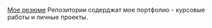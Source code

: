 [Мое резюме](Padiarova_CV.pdf)
Репозитории содерджат мое портфолио - курсовые работы и личные проекты.
<!--
**AnastasiaPadiarova/AnastasiaPadiarova** is a ✨ _special_ ✨ repository because its `README.md` (this file) appears on your GitHub profile.

Here are some ideas to get you started:

- 🔭 I’m currently working on ...
- 🌱 I’m currently learning ...
- 👯 I’m looking to collaborate on ...
- 🤔 I’m looking for help with ...
- 💬 Ask me about ...
- 📫 How to reach me: ...
- 😄 Pronouns: ...
- ⚡ Fun fact: ...
-->
